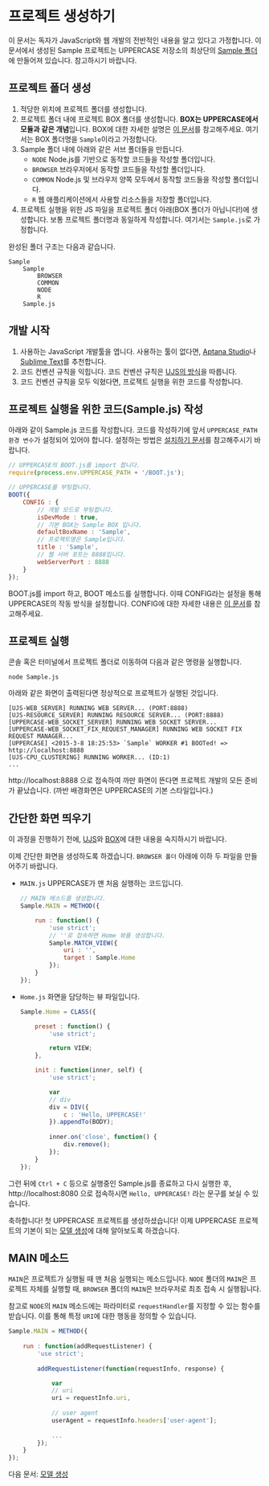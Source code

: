 # 프로젝트 생성하기
이 문서는 독자가 JavaScript와 웹 개발의 전반적인 내용을 알고 있다고 가정합니다. 이 문서에서 생성된 Sample 프로젝트는 UPPERCASE 저장소의 최상단의 [Sample 폴더](https://github.com/Hanul/UPPERCASE/tree/master/Sample)에 만들어져 있습니다. 참고하시기 바랍니다.

## 프로젝트 폴더 생성
1. 적당한 위치에 프로젝트 폴더를 생성합니다.
2. 프로젝트 폴더 내에 프로젝트 BOX 폴더를 생성합니다. **BOX는 UPPERCASE에서 모듈과 같은 개념**입니다. BOX에 대한 자세한 설명은 [이 문서](BOX.md)를 참고해주세요. 여기서는 BOX 폴더명을 `Sample`이라고 가정합니다.
2. Sample 폴더 내에 아래와 같은 서브 폴더들을 만듭니다.
	* `NODE` Node.js를 기반으로 동작할 코드들을 작성할 폴더입니다.
	* `BROWSER` 브라우저에서 동작할 코드들을 작성할 폴더입니다.
	* `COMMON` Node.js 및 브라우저 양쪽 모두에서 동작할 코드들을 작성할 폴더입니다.
	* `R` 웹 애플리케이션에서 사용할 리소스들을 저장할 폴더입니다.
3. 프로젝트 실행을 위한 JS 파일을 프로젝트 폴더 아래(BOX 폴더가 아닙니다!)에 생성합니다. 보통 프로젝트 폴더명과 동일하게 작성합니다. 여기서는 `Sample.js`로 가정합니다.

완성된 폴더 구조는 다음과 같습니다.

```
Sample
	Sample
    	BROWSER
        COMMON
        NODE
        R
    Sample.js
```

## 개발 시작
1. 사용하는 JavaScript 개발툴을 엽니다. 사용하는 툴이 없다면, [Aptana Studio](http://www.aptana.com)나 [Sublime Text](http://www.sublimetext.com)를 추천합니다.
2. 코드 컨벤션 규칙을 익힙니다. 코드 컨벤션 규칙은 [UJS의 방식](https://github.com/Hanul/UJS/blob/master/DOC/KR/CONVENTION.md)을 따릅니다.
3. 코드 컨벤션 규칙을 모두 익혔다면, 프로젝트 실행을 위한 코드를 작성합니다.

## 프로젝트 실행을 위한 코드(Sample.js) 작성
아래와 같이 Sample.js 코드를 작성합니다. 코드를 작성하기에 앞서 `UPPERCASE_PATH 환경 변수`가 설정되어 있어야 합니다. 설정하는 방법은 [설치하기 문서](INSTALL.md)를 참고해주시기 바랍니다.

```javascript
// UPPERCASE의 BOOT.js를 import 합니다.
require(process.env.UPPERCASE_PATH + '/BOOT.js');

// UPPERCASE를 부팅합니다.
BOOT({
	CONFIG : {
		// 개발 모드로 부팅합니다.
        isDevMode : true,
        // 기본 BOX는 Sample BOX 입니다.
		defaultBoxName : 'Sample',
		// 프로젝트명은 Sample입니다.
        title : 'Sample',
        // 웹 서버 포트는 8888입니다.
		webServerPort : 8888
	}
});
```

BOOT.js를 import 하고, BOOT 메소드를 실행합니다. 이때 CONFIG라는 설정을 통해 UPPERCASE의 작동 방식을 설정합니다. CONFIG에 대한 자세한 내용은 [이 문서](CONFIG.md)를 참고해주세요.

## 프로젝트 실행
콘솔 혹은 터미널에서 프로젝트 폴더로 이동하여 다음과 같은 명령을 실행합니다.

```
node Sample.js
```

아래와 같은 화면이 출력된다면 정상적으로 프로젝트가 실행된 것입니다.

```
[UJS-WEB_SERVER] RUNNING WEB SERVER... (PORT:8888)
[UJS-RESOURCE_SERVER] RUNNING RESOURCE SERVER... (PORT:8888)
[UPPERCASE-WEB_SOCKET_SERVER] RUNNING WEB SOCKET SERVER...
[UPPERCASE-WEB_SOCKET_FIX_REQUEST_MANAGER] RUNNING WEB SOCKET FIX REQUEST MANAGER...
[UPPERCASE] <2015-3-8 18:25:53> `Sample` WORKER #1 BOOTed! => http://localhost:8888
[UJS-CPU_CLUSTERING] RUNNING WORKER... (ID:1)
...
```

http://localhost:8888 으로 접속하여 까만 화면이 뜬다면 프로젝트 개발의 모든 준비가 끝났습니다. (까반 배경화면은 UPPERCASE의 기본 스타일입니다.)

## 간단한 화면 띄우기
이 과정을 진행하기 전에, [UJS](UJS.md)와 [BOX](BOX.md)에 대한 내용을 숙지하시기 바랍니다.

이제 간단한 화면을 생성하도록 하겠습니다. `BROWSER 폴더` 아래에 이하 두 파일을 만들어주기 바랍니다.

* `MAIN.js` UPPERCASE가 맨 처음 실행하는 코드입니다.

    ```javascript
    // MAIN 메소드를 생성합니다.
    Sample.MAIN = METHOD({
    
    	run : function() {
    		'use strict';
    		// ''로 접속하면 Home 뷰를 생성합니다.
    		Sample.MATCH_VIEW({
    			uri : '',
    			target : Sample.Home
    		});
    	}
    });
    ```

* `Home.js` 화면을 담당하는 뷰 파일입니다.

    ```javascript
    Sample.Home = CLASS({
    
    	preset : function() {
    		'use strict';
    
    		return VIEW;
    	},
    
    	init : function(inner, self) {
    		'use strict';
    
    		var
    		// div
    		div = DIV({
    			c : 'Hello, UPPERCASE!'
    		}).appendTo(BODY);
    		
    		inner.on('close', function() {
    			div.remove();
    		});
    	}
    });
    ```

그런 뒤에 `Ctrl + C` 등으로 실행중인 Sample.js를 종료하고 다시 실행한 후, http://localhost:8080 으로 접속하시면 `Hello, UPPERCASE!` 라는 문구를 보실 수 있습니다.

축하합니다! 첫 UPPERCASE 프로젝트를 생성하셨습니다! 이제 UPPERCASE 프로젝트의 기본이 되는 [모델 생성](CREATE_MODEL.md)에 대해 알아보도록 하겠습니다.

## MAIN 메소드
`MAIN`은 프로젝트가 실행될 때 맨 처음 실행되는 메소드입니다. `NODE` 폴더의 `MAIN`은 프로젝트 자체를 실행할 때, `BROWSER` 폴더의 `MAIN`은 브라우저로 최초 접속 시 실행됩니다.

참고로 `NODE`의 `MAIN` 메소드에는 파라미터로 `requestHandler`를 지정할 수 있는 함수를 받습니다. 이를 통해 특정 `URI`에 대한 행동을 정의할 수 있습니다.

```javascript
Sample.MAIN = METHOD({
	
	run : function(addRequestListener) {
		'use strict';
		
		addRequestListener(function(requestInfo, response) {

			var
			// uri
			uri = requestInfo.uri,
			
			// user agent
			userAgent = requestInfo.headers['user-agent'];
			
			...
		});
	}
});
```

다음 문서: [모델 생성](CREATE_MODEL.md)